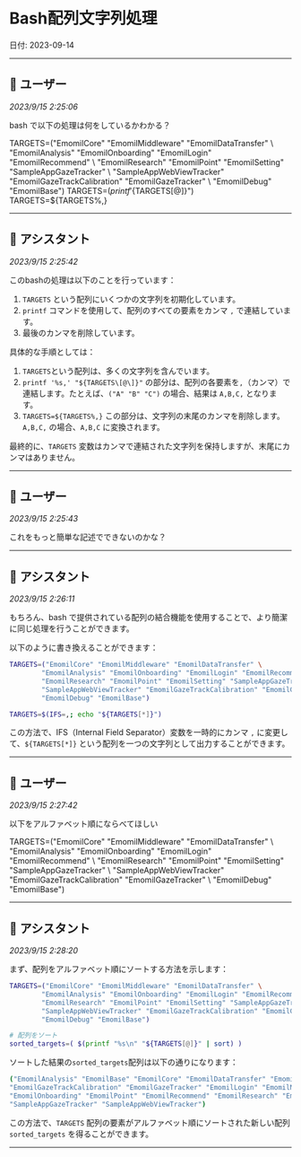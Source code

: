 # Bash配列文字列処理

日付: 2023-09-14

---

## 👤 ユーザー
*2023/9/15 2:25:06*

bash で以下の処理は何をしているかわかる？


TARGETS=("EmomilCore" "EmomilMiddleware" "EmomilDataTransfer" \\
        "EmomilAnalysis" "EmomilOnboarding" "EmomilLogin" "EmomilRecommend" \\
        "EmomilResearch" "EmomilPoint" "EmomilSetting" "SampleAppGazeTracker" \\
        "SampleAppWebViewTracker" "EmomilGazeTrackCalibration" "EmomilGazeTracker" \\
        "EmomilDebug" "EmomilBase")
TARGETS=$(printf '%s,' "${TARGETS\[@\]}")
TARGETS=${TARGETS%,}

---

## 🤖 アシスタント
*2023/9/15 2:25:42*

このbashの処理は以下のことを行っています：

1. `TARGETS` という配列にいくつかの文字列を初期化しています。
2. `printf` コマンドを使用して、配列のすべての要素をカンマ `,` で連結しています。
3. 最後のカンマを削除しています。

具体的な手順としては：

1. `TARGETS`という配列は、多くの文字列を含んでいます。
2. `printf '%s,' "${TARGETS\[@\]}"` の部分は、配列の各要素を`,`（カンマ）で連結します。たとえば、`("A" "B" "C")` の場合、結果は `A,B,C,` となります。
3. `TARGETS=${TARGETS%,}` この部分は、文字列の末尾のカンマを削除します。`A,B,C,` の場合、`A,B,C` に変換されます。

最終的に、`TARGETS` 変数はカンマで連結された文字列を保持しますが、末尾にカンマはありません。

---

## 👤 ユーザー
*2023/9/15 2:25:43*

これをもっと簡単な記述でできないのかな？

---

## 🤖 アシスタント
*2023/9/15 2:26:11*

もちろん、bash で提供されている配列の結合機能を使用することで、より簡潔に同じ処理を行うことができます。

以下のように書き換えることができます：

```bash
TARGETS=("EmomilCore" "EmomilMiddleware" "EmomilDataTransfer" \
        "EmomilAnalysis" "EmomilOnboarding" "EmomilLogin" "EmomilRecommend" \
        "EmomilResearch" "EmomilPoint" "EmomilSetting" "SampleAppGazeTracker" \
        "SampleAppWebViewTracker" "EmomilGazeTrackCalibration" "EmomilGazeTracker" \
        "EmomilDebug" "EmomilBase")

TARGETS=$(IFS=,; echo "${TARGETS[*]}")
```

この方法で、IFS（Internal Field Separator）変数を一時的にカンマ `,` に変更して、`${TARGETS[*]}` という配列を一つの文字列として出力することができます。

---

## 👤 ユーザー
*2023/9/15 2:27:42*

以下をアルファベット順にならべてほしい

TARGETS=("EmomilCore" "EmomilMiddleware" "EmomilDataTransfer" \\
        "EmomilAnalysis" "EmomilOnboarding" "EmomilLogin" "EmomilRecommend" \\
        "EmomilResearch" "EmomilPoint" "EmomilSetting" "SampleAppGazeTracker" \\
        "SampleAppWebViewTracker" "EmomilGazeTrackCalibration" "EmomilGazeTracker" \\
        "EmomilDebug" "EmomilBase")

---

## 🤖 アシスタント
*2023/9/15 2:28:20*

まず、配列をアルファベット順にソートする方法を示します：

```bash
TARGETS=("EmomilCore" "EmomilMiddleware" "EmomilDataTransfer" \
        "EmomilAnalysis" "EmomilOnboarding" "EmomilLogin" "EmomilRecommend" \
        "EmomilResearch" "EmomilPoint" "EmomilSetting" "SampleAppGazeTracker" \
        "SampleAppWebViewTracker" "EmomilGazeTrackCalibration" "EmomilGazeTracker" \
        "EmomilDebug" "EmomilBase")

# 配列をソート
sorted_targets=( $(printf "%s\n" "${TARGETS[@]}" | sort) )
```

ソートした結果の`sorted_targets`配列は以下の通りになります：

```bash
("EmomilAnalysis" "EmomilBase" "EmomilCore" "EmomilDataTransfer" "EmomilDebug" \
"EmomilGazeTrackCalibration" "EmomilGazeTracker" "EmomilLogin" "EmomilMiddleware" \
"EmomilOnboarding" "EmomilPoint" "EmomilRecommend" "EmomilResearch" "EmomilSetting" \
"SampleAppGazeTracker" "SampleAppWebViewTracker")
```

この方法で、`TARGETS` 配列の要素がアルファベット順にソートされた新しい配列 `sorted_targets` を得ることができます。

---
